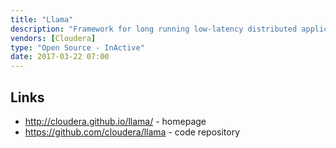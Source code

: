 ```yaml
---
title: "Llama"
description: "Framework for long running low-latency distributed applications to request resources from YARN, built to support Apache Impala.  Operates as an un-managed YARN application master (that handles resource requests over a Thrift API and delivers resource notifications) and a node manager plugin (that delivers resource availability information to co-located services).  Created by Cloudera in August 2013 and hosted on GitHub under an Apache 2.0 licence.  Maintained by Cloudera to support new Impala and CDH releases, but now deprecated and will no longer be included in CDH from v6.0 onwards."
vendors: [Cloudera]
type: "Open Source - InActive"
date: 2017-03-22 07:00
---
```

## Links

* <http://cloudera.github.io/llama/> - homepage
* <https://github.com/cloudera/llama> - code repository